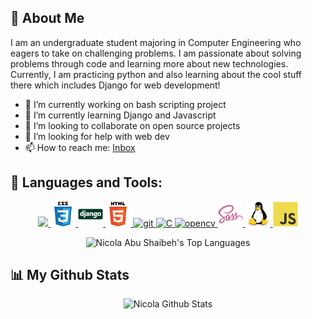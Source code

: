 <!--<p align = "center">

 <img src = "https://i.imgur.com/wr5oHiN.gif" width = 400 />
</p> 

 <h1 align="center">  Hello, I'm Nicola  <img src="https://github.com/TheDudeThatCode/TheDudeThatCode/blob/master/Assets/Hi.gif" width="30"> </h1>

<p align="center">
  <img src="https://readme-typing-svg.herokuapp.com?font=&color=964EF7&lines=Penetration+Tester;Cyber+Security+Professional;Network+Security+Specialist+;DevSec+Ops+Specialist;Security+Analyst&center=true" alt="Typing SVG">
</p>
<!--- ---><!--- ---><!--- ---><!--- ---><!--- ---><!--- --->

## 📌 About Me
I am an undergraduate student majoring in Computer Engineering who eagers to take on challenging problems. I am passionate about solving problems through code and learning more about new technologies. Currently, I am practicing python and also learning about the cool stuff there which includes Django for web development!

- 🔭 I’m currently working on bash scripting project
- 🌱 I’m currently learning Django and Javascript
- 👯 I’m looking to collaborate on open source projects
- 🤔 I’m looking for help with web dev
- 📫 How to reach me: [Inbox](mailto:nicola.abu.shaibeh@gmail.com)


## 🚀 Languages and Tools:

<p align="center"> 
    <a href="https://www.python.org" target="_blank"> <img src="https://img.icons8.com/color/48/000000/python.png"/> </a> 
    <a href="https://www.w3schools.com/css/" target="_blank"> <img src="https://raw.githubusercontent.com/devicons/devicon/master/icons/css3/css3-original-wordmark.svg" alt="css3" width="40" height="40"/> </a> <a href="https://www.djangoproject.com/" target="_blank"> <img src="https://raw.githubusercontent.com/devicons/devicon/master/icons/django/django-original.svg" alt="django" width="40" height="40"/> </a> <a href="https://www.w3.org/html/" target="_blank"> <img src="https://raw.githubusercontent.com/devicons/devicon/master/icons/html5/html5-original-wordmark.svg" alt="html5" width="40" height="40"/> </a><a href="https://git-scm.com/" target="_blank"> <img src="https://www.vectorlogo.zone/logos/git-scm/git-scm-icon.svg" alt="git" width="40" height="40"/> </a>
 <a href="https://www.cprogramming.com/" target="_blank"> <img src="https://user-images.githubusercontent.com/29695545/43161921-2618b280-8f92-11e8-8738-74c0a03eadff.png" alt="C" width="40" height="40"/> </a> <a href="https://opencv.org/" target="_blank"> <img src="https://www.vectorlogo.zone/logos/opencv/opencv-icon.svg" alt="opencv" width="40" height="40"/> </a> <a href="https://sass-lang.com" target="_blank"> <img src="https://raw.githubusercontent.com/devicons/devicon/master/icons/sass/sass-original.svg" alt="sass" width="40" height="40"/> </a> <a href="https://www.linux.org/" target="_blank"> <img src="https://raw.githubusercontent.com/devicons/devicon/master/icons/linux/linux-original.svg" alt="linux" width="40" height="40"/> </a> <a href="https://developer.mozilla.org/en-US/docs/Web/JavaScript" target="_blank"> <img src="https://raw.githubusercontent.com/devicons/devicon/master/icons/javascript/javascript-original.svg" alt="javascript" width="40" height="40"/> </a>
   
</p>

<p align = "center">
  <img src = "https://github-readme-stats.vercel.app/api/top-langs/?username=NicolaLino&langs_count=8&count_private=true&layout=compact&theme=react&hide_border=true&bg_color=0D1117" alt = "Nicola Abu Shaibeh's Top Languages" width = 400 >

</p>


## 📊 My Github Stats

<p align = "center">
 
</p>

<p align = "center">
  <img src = "https://github-readme-stats.vercel.app/api?username=NicolaLino&show_icons=true&count_private=true&theme=react&hide_border=true&bg_color=0D1117" alt = "Nicola Github Stats" width = 400 >
  
 <!-- <img alt="Nicola streak" src="https://github-readme-streak-stats.herokuapp.com?user=NicolaLino&theme=holi-theme&date_format=M%20j%5B%2C%20Y%5D&dates=DDDDDD&background=0D1117&ring=5ED4F4&fire=5ED4F4&currStreakNum=5ED4F4&sideNums=5ED4F4&currStreakLabel=F4F4F4&sideLabels=F4F4F4&border=0D1117&stroke=202A39">
  </p> -->
  
<!-- <p align="center">
        <img alt="Nicola streak" src="https://github-readme-streak-stats.herokuapp.com?user=NicolaLino&theme=holi-theme&date_format=M%20j%5B%2C%20Y%5D&dates=DDDDDD&background=0D1117&ring=5ED4F4&fire=5ED4F4&currStreakNum=5ED4F4&sideNums=5ED4F4&currStreakLabel=F4F4F4&sideLabels=F4F4F4&border=0D1117&stroke=202A39">
    </a>
</p> -->

<p align = "center">

 <!-- <img src = "https://activity-graph.herokuapp.com/graph?username=NicolaLino&bg_color=0D1117&color=5BCDEC&line=5BCDEC&point=FFFFFF&hide_border=true" alt = "Nicola Abu Shaibeh's Activity Graph" />
</p> 



## 🧡 My passions

* Technology and software
* Data Science 
* Machine learning & AI
* Books 


## Connect with me:
<p align="center">

<a href = "https://www.linkedin.com/in/nicolaabushaibeh/"><img src="https://img.icons8.com/fluent/48/000000/linkedin.png"/></a>
<a href="https://github.com/Meghna-DAS/github-profile-views-counter">
    <img src="https://komarev.com/ghpvc/?username=NicolaLino">
</p>
 
 -->
<!--  <h6 align="center" ><i>⚡If You Take The Design Please Star The Repo ⭐</i></h6>
 -->
